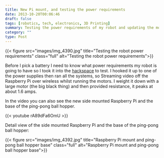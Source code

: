 ```yaml
---
title: New Pi mount, and testing the power requirements
date: 2013-10-20T00:06:46
draft: false
tags: [robotics, tech, electronics, 3D Printing]
summary: Testing the power requirements of my robot and updating the mount for the Raspberry pi.
category: ""
type: Post
---
```


{{< figure src="images/img_4390.jpg" title="Testing the robot power requirements" class="full" alt="Testing the robot power requirements">}}

Before I pick a battery I need to know what power requirements my robot is going to have so I took it into the [hackspace](http://hacman.org.uk/) to test. I hooked it up to one of the power supplies then ran all the systems, so Streaming video off the Raspberry Pi over wireless whilst running the motors. I weight it down with a large motor (the big black thing) and then provided resistance, it peaks at about 1.6 amps.

In the video you can also see the new side mounted Raspberry Pi and the base of the ping-pong ball hopper.

{{< youtube rA89dFa6OmU >}}

Detail view of the side mounted Raspberry Pi and the base of the ping-pong ball hopper:

{{< figure src="images/img_4392.jpg" title="Raspberry Pi mount and ping-pong ball hopper base" class="full" alt="Raspberry Pi mount and ping-pong ball hopper base">}}
